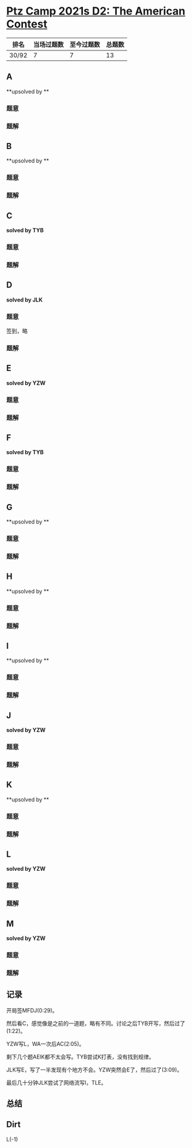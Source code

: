 # [Ptz Camp 2021s D2: The American Contest](https://official.contest.yandex.com/ptz-summer-2021/contest/28721/enter)

| 排名  | 当场过题数 | 至今过题数 | 总题数 |
| ----- | ---------- | ---------- | ------ |
| 30/92 | 7          | 7          | 13     |

## **A**

**upsolved by **

### 题意



### 题解



## **B**

**upsolved by **

### 题意



### 题解



## **C**

**solved by TYB**

### 题意



### 题解



## **D**

**solved by JLK**

### 题意

签到，略

### 题解



## **E**

**solved by YZW**

### 题意



### 题解



## **F**

**solved by TYB**

### 题意



### 题解



## **G**

**upsolved by **

### 题意



### 题解



## **H**

**upsolved by **

### 题意



### 题解



## **I**

**upsolved by **

### 题意



### 题解



## **J**

**solved by YZW**

### 题意



### 题解



## **K**

**upsolved by **

### 题意



### 题解



## **L**

**solved by YZW**

### 题意



### 题解



## **M**

**solved by YZW**

### 题意



### 题解



## **记录**

开局签MFDJ(0:29)。

然后看C，感觉像是之前的一道题，略有不同。讨论之后TYB开写，然后过了(1:22)。

YZW写L，WA一次后AC(2:05)。

剩下几个题AEIK都不太会写。TYB尝试K打表，没有找到规律。

JLK写E，写了一半发现有个地方不会。YZW突然会E了，然后过了(3:09)。

最后几十分钟JLK尝试了网络流写I，TLE。

## **总结**

## **Dirt**

L(-1)

